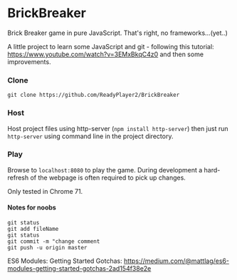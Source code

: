 # BrickBreaker
Brick Breaker game in pure JavaScript. That's right, no frameworks...(yet..)

A little project to learn some JavaScript and git - following this tutorial: https://www.youtube.com/watch?v=3EMxBkqC4z0 and then some improvements.

### Clone
`git clone https://github.com/ReadyPlayer2/BrickBreaker`

### Host
Host project files using http-server (`npm install http-server`) then just run `http-server` using command line in the project directory.

### Play
Browse to `localhost:8080` to play the game. During development a hard-refresh of the webpage is often required to pick up changes.

Only tested in Chrome 71.

#### Notes for noobs
`git status`  
`git add fileName`  
`git status`  
`git commit -m "change comment`  
`git push -u origin master`  

ES6 Modules: Getting Started Gotchas: https://medium.com/@mattlag/es6-modules-getting-started-gotchas-2ad154f38e2e 

